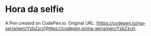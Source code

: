 # Hora da selfie

A Pen created on CodePen.io. Original URL: [https://codepen.io/ma-serra/pen/YzbZzrz](https://codepen.io/ma-serra/pen/YzbZzrz).

